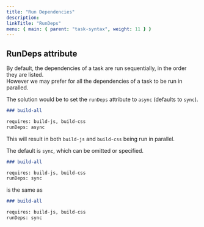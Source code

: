 ```yaml
---
title: "Run Dependencies"
description:
linkTitle: "RunDeps"
menu: { main: { parent: "task-syntax", weight: 11 } }
---
```


## RunDeps attribute

By default, the dependencies of a task are run sequentially, in the order they are listed.  
However we may prefer for all the dependencies of a task to be run in paralled.

The solution would be to set the `runDeps` attribute to `async` (defaults to `sync`).

```markdown
### build-all

requires: build-js, build-css
runDeps: async
```

This will result in both `build-js` and `build-css` being run in parallel.

The default is `sync`, which can be omitted or specified.

```markdown
### build-all

requires: build-js, build-css
runDeps: sync
```

is the same as

```markdown
### build-all

requires: build-js, build-css
runDeps: sync
```
